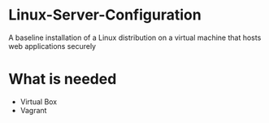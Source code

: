 # Linux-Server-Configuration
A baseline installation of a Linux distribution on a virtual machine that hosts web applications securely

# What is needed
* Virtual Box
* Vagrant

